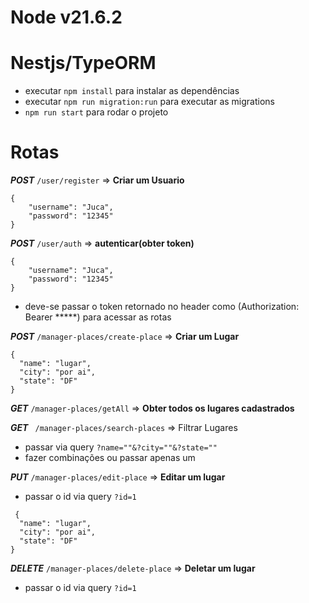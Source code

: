 # Node v21.6.2
# Nestjs/TypeORM

- executar `npm install` para instalar as dependências
- executar `npm run migration:run` para executar as migrations
- `npm run start` para rodar o projeto

# Rotas

***POST***  `/user/register` => **Criar um Usuario**

```
{
    "username": "Juca",
    "password": "12345"
}
```


***POST***  `/user/auth` => **autenticar(obter token)**

```
{
    "username": "Juca",
    "password": "12345"
}
```

- deve-se passar o token retornado no header como (Authorization: Bearer *****) para acessar as rotas


***POST***  `/manager-places/create-place`  => **Criar um Lugar**

```
{
  "name": "lugar",
  "city": "por ai",
  "state": "DF"
}
```


***GET***  `/manager-places/getAll`  => **Obter todos os lugares cadastrados**

***GET*** ` /manager-places/search-places`  => Filtrar Lugares
- passar via query `?name=""&?city=""&?state=""`
- fazer combinações ou passar apenas um

***PUT*** `/manager-places/edit-place`  => **Editar um lugar**
- passar o id via query `?id=1`

```
 {
  "name": "lugar",
  "city": "por ai",
  "state": "DF"
}
```

***DELETE*** ``/manager-places/delete-place``  => **Deletar um lugar**
- passar o id via query `?id=1`
